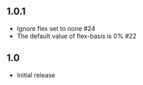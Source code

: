 ## 1.0.1
* Ignore flex set to none #24
* The default value of flex-basis is 0% #22

## 1.0
* Initial release
